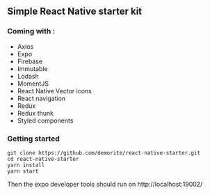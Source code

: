 ## Simple React Native starter kit

### Coming with : 
- Axios
- Expo
- Firebase
- Immutable
- Lodash
- MomentJS
- React Native Vector icons
- React navigation
- Redux
- Redux thunk
- Styled components

### Getting started
    git clone https://github.com/demorite/react-native-starter.git
    cd react-native-starter
    yarn install
    yarn start
Then the expo developer tools should run on http://localhost:19002/
